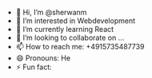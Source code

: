 - 👋 Hi, I’m @sherwanm
- 👀 I’m interested in Webdevelopment 
- 🌱 I’m currently learning React
- 💞️ I’m looking to collaborate on ...
- 📫 How to reach me: +4915735487739
- 😄 Pronouns: He
- ⚡ Fun fact: 

<!---
sherwanm/sherwanm is a ✨ special ✨ repository because its `README.md` (this file) appears on your GitHub profile.
You can click the Preview link to take a look at your changes.
--->
